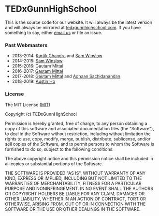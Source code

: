 # TEDxGunnHighSchool

This is the source code for our website. It will always be the latest version and will always be mirrored at [tedxgunnhighschool.com](https://tedxgunnhighschool.com/). If you have something to say, either [email us](mailto:tedx.gunnhs@gmail.com) or file an issue.

### Past Webmasters
- 2013-2014: [Kartik Chandra](https://hardmath123.github.io) and [Sam Winslow](http://samwinslow.github.io/)
- 2014-2015: [Sam Winslow](https://samwinslow.github.io/)
- 2015-2016: [Gautam Mittal](https://gmittal.github.io)
- 2016-2017: [Gautam Mittal](https://gmittal.github.io)
- 2017-2018: [Gautam Mittal](https://gmittal.github.io) and [Adnaan Sachidanandan](https://www.adnaan.co/)
- 2018-2019: [Austin Ho](https://aho1628.github.io)

### License
The MIT License ([MIT](https://tldrlegal.com/license/mit-license))

Copyright (c) TEDxGunnHighSchool

Permission is hereby granted, free of charge, to any person obtaining a copy of this software and associated documentation files (the "Software"), to deal in the Software without restriction, including without limitation the rights to use, copy, modify, merge, publish, distribute, sublicense, and/or sell copies of the Software, and to permit persons to whom the Software is furnished to do so, subject to the following conditions:

The above copyright notice and this permission notice shall be included in all copies or substantial portions of the Software.

THE SOFTWARE IS PROVIDED "AS IS", WITHOUT WARRANTY OF ANY KIND, EXPRESS OR IMPLIED, INCLUDING BUT NOT LIMITED TO THE WARRANTIES OF MERCHANTABILITY, FITNESS FOR A PARTICULAR PURPOSE AND NONINFRINGEMENT. IN NO EVENT SHALL THE AUTHORS OR COPYRIGHT HOLDERS BE LIABLE FOR ANY CLAIM, DAMAGES OR OTHER LIABILITY, WHETHER IN AN ACTION OF CONTRACT, TORT OR OTHERWISE, ARISING FROM, OUT OF OR IN CONNECTION WITH THE SOFTWARE OR THE USE OR OTHER DEALINGS IN THE SOFTWARE.
